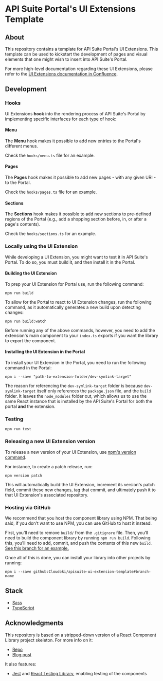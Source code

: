 # API Suite Portal's UI Extensions Template

## About

This repository contains a template for API Suite Portal's UI Extensions. This template can be used to kickstart the development of pages and visual elements that one might wish to insert into API Suite's Portal.

For more high-level documentation regarding these UI Extensions, please refer to the [UI Extensions documentation in Confluence](https://cloudoki.atlassian.net/wiki/spaces/AS/pages/275054593/UI+Extensions).

## Development

### Hooks

UI Extensions **hook** into the rendering process of API Suite's Portal by implementing specific interfaces for each type of hook:

#### Menu

The **Menu** hook makes it possible to add new entries to the Portal's different menus.

Check the `hooks/menu.ts` file for an example.

#### Pages

The **Pages** hook makes it possible to add new pages - with any given URI - to the Portal.

Check the `hooks/pages.ts` file for an example.

#### Sections

The **Sections** hook makes it possible to add new sections to pre-defined regions of the Portal (e.g., add a shopping section before, in, or after a page's contents).

Check the `hooks/sections.ts` for an example.

### Locally using the UI Extension

While developing a UI Extension, you might want to test it in API Suite's Portal. To do so, you must build it, and then install it in the Portal.

#### Building the UI Extension

To prep your UI Extension for Portal use, run the following command:

```
npm run build
```

To allow for the Portal to react to UI Extension changes, run the following command, as it automatically generates a new build upon detecting changes:

```
npm run build:watch
```

Before running any of the above commands, however, you need to add the extension's main component to your `index.ts` exports if you want the library to export the component.

#### Installing the UI Extension in the Portal

To install your UI Extension in the Portal, you need to run the following command in the Portal:

```
npm i --save "path-to-extension-folder/dev-symlink-target"
```

The reason for referencing the `dev-symlink-target` folder is because `dev-symlink-target` itself only references the `package.json` file, and the `build` folder. It leaves the `node_modules` folder out, which allows us to use the same React instance that is installed by the API Suite's Portal for both the portal **and** the extension.

### Testing

```
npm run test
```

### Releasing a new UI Extension version

To release a new version of your UI Extension, use [npm's version command](https://docs.npmjs.com/cli/version).

For instance, to create a patch release, run:

    npm version patch

This will automatically build the UI Extension, increment its version's patch field, commit these new changes, tag that commit, and ultimately push it to that UI Extension's associated repository.

### Hosting via GitHub

We recommend that you host the component library using NPM. That being said, if you don't want to use NPM, you can use GitHub to host it instead.

First, you'll need to remove `build/` from the `.gitignore` file. Then, you'll need to build the component library by running `npm run build`. Following this, you'll need to add, commit, and push the contents of this new `build`. [See this branch for an example.](https://github.com/HarveyD/react-component-library/tree/host-via-github)

Once all of this is done, you can install your library into other projects by running:

```
npm i --save github:Cloudoki/apisuite-ui-extension-template#branch-name
```

## Stack

- [Sass](https://sass-lang.com/)
- [TypeScript](https://www.typescriptlang.org/)

## Acknowledgments

This repository is based on a stripped-down version of a React Component Library project skeleton. For more info on it:

* [Repo](https://github.com/HarveyD/react-component-library)
* [Blog post](https://blog.harveydelaney.com/creating-your-own-react-component-library/)

It also features:

- [Jest](https://jestjs.io/) and [React Testing Library](https://github.com/testing-library/react-testing-library), enabling testing of the components

